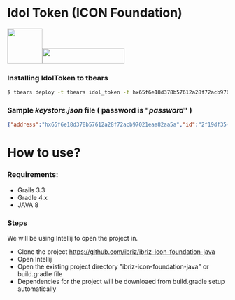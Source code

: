 # Idol Token (ICON Foundation)

<img src="https://ibriz.ai/wp-content/themes/ibriz-blog/assets/images/ibriz.svg" width="80" height="80"><img src="https://icondev.io/img/logo.png" width="188" height="35">
### Installing **IdolToken** to tbears 
``````sh
$ tbears deploy -t tbears idol_token -f hx65f6e18d378b57612a28f72acb97021eaa82aa5a -k keystore.json -c tbears_cli_config.json
``````
### Sample _keystore.json_ file  ( password is "_password_" )
``````json
{"address":"hx65f6e18d378b57612a28f72acb97021eaa82aa5a","id":"2f19df35-9a11-4b24-a83d-11c8d5e903db","coinType":"icx","version":3,"crypto":{"cipher":"aes-128-ctr","ciphertext":"469900238420d66b02dbbc1d6e978ef0e1f46321e8767cbc9f59bd93499166d4","cipherparams":{"iv":"432a04c7317d83e663e67f605befb326"},"kdf":"scrypt","kdfparams":{"dklen":32,"n":4096,"p":6,"r":8,"salt":"66fad93a131f21c18c8c8bf08ca56641d984eaa20855bcfeac78dcb5264ce3fb"},"mac":"036ab5c07ec0060bf558010108c78c5427e4223047fd2cca3ae523c8e4d9e25e"}}
``````

# How to use?

### Requirements:
- Grails 3.3
- Gradle 4.x
- JAVA 8

### Steps
We will be using Intellij to open the project in. 
- Clone the project https://github.com/ibriz/ibriz-icon-foundation-java
- Open Intellij
- Open the existing project directory "ibriz-icon-foundation-java" or build.gradle file
- Dependencies for the project will be downloaed from build.gradle setup automatically
